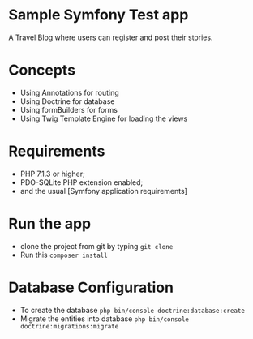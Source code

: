 
# Sample Symfony Test app

A Travel Blog where users can register and post their stories.

# Concepts
 - Using Annotations for routing
 - Using Doctrine for database 
 - Using formBuilders for forms
 - Using Twig Template Engine for loading the views

# Requirements
 - PHP 7.1.3 or higher;
 - PDO-SQLite PHP extension enabled;
 - and the usual [Symfony application requirements]

# Run the app
  - clone the project from git by typing `git clone`
  - Run this `composer install`

# Database Configuration
  - To create the database `php bin/console doctrine:database:create`
  - Migrate the entities into database `php bin/console doctrine:migrations:migrate`